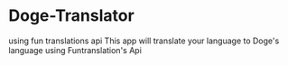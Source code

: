 # Doge-Translator
 using fun translations api
This app will translate your language to Doge's language using Funtranslation's Api
